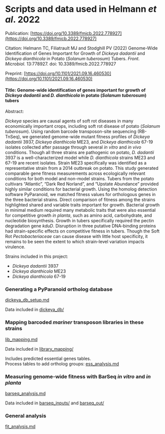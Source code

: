 # Scripts and data used in Helmann *et al*. 2022

Publication: [https://doi.org/10.3389/fmicb.2022.778927](https://doi.org/10.3389/fmicb.2022.778927)

Citation: Helmann TC, Filiatrault MJ and Stodghill PV (2022) Genome-Wide Identification of Genes Important for Growth of *Dickeya dadantii* and *Dickeya dianthicola* in Potato (*Solanum tuberosum*) Tubers. *Front. Microbiol.* 13:778927. doi: 10.3389/fmicb.2022.778927

Preprint: [https://doi.org/10.1101/2021.09.16.460530](https://doi.org/10.1101/2021.09.16.460530)

#### Title: Genome-wide identification of genes important for growth of *Dickeya dadantii* and *D. dianthicola* in potato (*Solanum tuberosum*) tubers

Abstract: 

*Dickeya* species are causal agents of soft rot diseases in many economically important crops, including soft rot disease of potato (*Solanum tuberosum*). Using random barcode transposon-site sequencing (RB-TnSeq), we generated genome-wide mutant fitness profiles of *Dickeya dadantii* 3937, *Dickeya dianthicola* ME23, and *Dickeya dianthicola* 67-19 isolates collected after passage through several *in vitro* and *in vivo* conditions. Though all three strains are pathogenic on potato, *D. dadantii* 3937 is a well-characterized model while *D. dianthicola* strains ME23 and 67-19 are recent isolates. Strain ME23 specifically was identified as a representative strain from a 2014 outbreak on potato. This study generated comparable gene fitness measurements across ecologically relevant conditions for both model and non-model strains. Tubers from the potato cultivars “Atlantic”, “Dark Red Norland”, and “Upstate Abundance” provided highly similar conditions for bacterial growth. Using the homolog detection software PyParanoid, we matched fitness values for orthologous genes in the three bacterial strains. Direct comparison of fitness among the strains highlighted shared and variable traits important for growth. Bacterial growth in minimal medium required many metabolic traits that were also essential for competitive growth *in planta*, such as amino acid, carbohydrate, and nucleotide biosynthesis. Growth in tubers specifically required the pectin degradation gene *kduD*. Disruption in three putative DNA-binding proteins had strain-specific effects on competitive fitness in tubers. Though the Soft Rot *Pectobacteriaceae* can cause disease with little host specificity, it remains to be seen the extent to which strain-level variation impacts virulence.

Strains included in this project:

- *Dickeya dadantii* 3937
- *Dickeya dianthicola* ME23
- *Dickeya dianthicola* 67-19

### Generating a PyParanoid ortholog database

[dickeya\_db\_setup.md](dickeya_db_setup.md)

Data included in [dickeya\_db/](dickeya_db/)

### Mapping barcoded *mariner* transposon libraries in these strains

[lib_mapping.md](lib_mapping.md)

Data included in [library\_mapping/](library_mapping/)

Includes predicted essential genes tables.  
Process tables to add ortholog groups: [ess_analysis.md](ess_analysis.md)

### Measuring genome-wide fitness with BarSeq *in vitro* and *in planta*

[barseq_analysis.md](barseq_analysis.md)

Data included in [barseq\_inputs/](barseq\_inputs/) and [barseq_out/](barseq_out/)

### General analysis

[fit_analysis.md](fit_analysis.md)